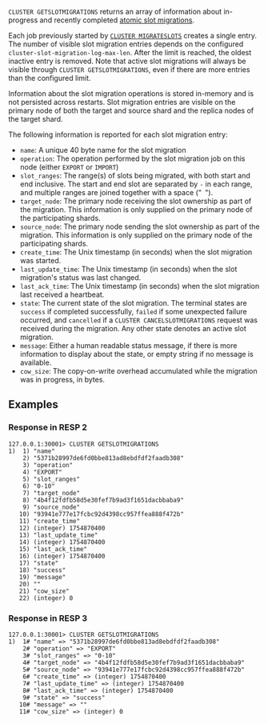 `CLUSTER GETSLOTMIGRATIONS` returns an array of information about in-progress
and recently completed
[atomic slot migrations](../topics/atomic-slot-migration.md).

Each job previously started by [`CLUSTER MIGRATESLOTS`](cluster-migrateslots.md)
creates a single entry. The number of visible slot migration entries depends on
the configured `cluster-slot-migration-log-max-len`. After the limit is reached,
the oldest inactive entry is removed. Note that active slot migrations will
always be visible through `CLUSTER GETSLOTMIGRATIONS`, even if there are more
entries than the configured limit.

Information about the slot migration operations is stored in-memory and is not
persisted across restarts. Slot migration entries are visible on the primary
node of both the target and source shard and the replica nodes of the target
shard.

The following information is reported for each slot migration entry:

- `name`: A unique 40 byte name for the slot migration
- `operation`: The operation performed by the slot migration job on this node
  (either `EXPORT` or `IMPORT`)
- `slot_ranges`: The range(s) of slots being migrated, with both start and end
  inclusive. The start and end slot are separated by `-` in each range, and
  multiple ranges are joined together with a space ("` `").
- `target_node`: The primary node receiving the slot ownership as part of the
  migration. This information is only supplied on the primary node of the
  participating shards.
- `source_node`: The primary node sending the slot ownership as part of the
  migration. This information is only supplied on the primary node of the
  participating shards.
- `create_time`: The Unix timestamp (in seconds) when the slot
  migration was started.
- `last_update_time`: The Unix timestamp (in seconds) when the slot
  migration's status was last changed.
- `last_ack_time`: The Unix timestamp (in seconds) when the slot
  migration last received a heartbeat.
- `state`: The current state of the slot migration. The terminal states are
  `success` if completed successfully, `failed` if some unexpected failure
  occurred, and `cancelled` if a `CLUSTER CANCELSLOTMIGRATIONS` request was
  received during the migration. Any other state denotes an active slot
  migration.
- `message`: Either a human readable status message, if there is more
  information to display about the state, or empty string if no message is
  available.
- `cow_size`: The copy-on-write overhead accumulated while the migration was
  in progress, in bytes.

## Examples

### Response in RESP 2

```
127.0.0.1:30001> CLUSTER GETSLOTMIGRATIONS
1)  1) "name"
    2) "5371b28997de6fd0bbe813ad8ebdfdf2faadb308"
    3) "operation"
    4) "EXPORT"
    5) "slot_ranges"
    6) "0-10"
    7) "target_node"
    8) "4b4f12fdfb58d5e30fef7b9ad3f1651dacbbaba9"
    9) "source_node"
   10) "93941e777e17fcbc92d4398cc957ffea888f472b"
   11) "create_time"
   12) (integer) 1754870400
   13) "last_update_time"
   14) (integer) 1754870400
   15) "last_ack_time"
   16) (integer) 1754870400
   17) "state"
   18) "success"
   19) "message"
   20) ""
   21) "cow_size"
   22) (integer) 0
```

### Response in RESP 3

```
127.0.0.1:30001> CLUSTER GETSLOTMIGRATIONS
1)  1# "name" => "5371b28997de6fd0bbe813ad8ebdfdf2faadb308"
    2# "operation" => "EXPORT"
    3# "slot_ranges" => "0-10"
    4# "target_node" => "4b4f12fdfb58d5e30fef7b9ad3f1651dacbbaba9"
    5# "source_node" => "93941e777e17fcbc92d4398cc957ffea888f472b"
    6# "create_time" => (integer) 1754870400
    7# "last_update_time" => (integer) 1754870400
    8# "last_ack_time" => (integer) 1754870400
    9# "state" => "success"
   10# "message" => ""
   11# "cow_size" => (integer) 0
```
